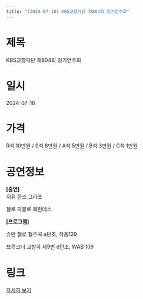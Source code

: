 ```yaml
---
title: "(2024-07-18) KBS교향악단 제804회 정기연주회"
---
```


# 제목
KBS교향악단 제804회 정기연주회

# 일시
2024-07-18

# 가격
R석 10만원 / S석 8만원 / A석 5만원 / B석 3만원 / C석 1만원 

# 공연정보
**[출연]**    
지휘 한스 그라프  
  
첼로 파블로 페란데스  
  
    
**[프로그램]**  
  
슈만 첼로 협주곡 a단조, 작품129  
  
브루크너 교향곡 제9번 d단조, WAB 109  
  


# 링크
[자세히 보기](https://www.sac.or.kr/site/main/show/show_view?SN=60865 "https://www.sac.or.kr/site/main/show/show_view?SN=60865")
